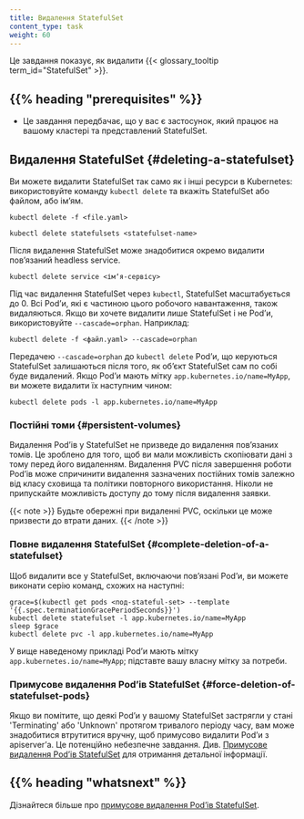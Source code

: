 ```yaml
---
title: Видалення StatefulSet
content_type: task
weight: 60
---
```


<!-- overview -->

Це завдання показує, як видалити {{< glossary_tooltip term_id="StatefulSet" >}}.

## {{% heading "prerequisites" %}}

- Це завдання передбачає, що у вас є застосунок, який працює на вашому кластері та представлений StatefulSet.

<!-- steps -->

## Видалення StatefulSet {#deleting-a-statefulset}

Ви можете видалити StatefulSet так само як і інші ресурси в Kubernetes: використовуйте команду `kubectl delete` та вкажіть StatefulSet або файлом, або імʼям.

```shell
kubectl delete -f <file.yaml>
```

```shell
kubectl delete statefulsets <statefulset-name>
```

Після видалення StatefulSet може знадобитися окремо видалити повʼязаний headless service.

```shell
kubectl delete service <імʼя-сервісу>
```

Під час видалення StatefulSet через `kubectl`, StatefulSet масштабується до 0. Всі Podʼи, які є частиною цього робочого навантаження, також видаляються. Якщо ви хочете видалити лише StatefulSet і не Podʼи, використовуйте `--cascade=orphan`. Наприклад:

```shell
kubectl delete -f <файл.yaml> --cascade=orphan
```

Передачею `--cascade=orphan` до `kubectl delete` Podʼи, що керуються StatefulSet залишаються після того, як обʼєкт StatefulSet сам по собі буде видалений. Якщо Podʼи мають мітку `app.kubernetes.io/name=MyApp`, ви можете видалити їх наступним чином:

```shell
kubectl delete pods -l app.kubernetes.io/name=MyApp
```

### Постійні томи {#persistent-volumes}

Видалення Podʼів у StatefulSet не призведе до видалення повʼязаних томів. Це зроблено для того, щоб ви мали можливість скопіювати дані з тому перед його видаленням. Видалення PVC після завершення роботи Podʼів може спричинити видалення зазначених постійних томів залежно від класу сховища та політики повторного використання. Ніколи не припускайте можливість доступу до тому
після видалення заявки.

{{< note >}}
Будьте обережні при видаленні PVC, оскільки це може призвести до втрати даних.
{{< /note >}}

### Повне видалення StatefulSet {#complete-deletion-of-a-statefulset}

Щоб видалити все у StatefulSet, включаючи повʼязані Podʼи, ви можете виконати серію команд, схожих на наступні:

```shell
grace=$(kubectl get pods <под-stateful-set> --template '{{.spec.terminationGracePeriodSeconds}}')
kubectl delete statefulset -l app.kubernetes.io/name=MyApp
sleep $grace
kubectl delete pvc -l app.kubernetes.io/name=MyApp

```

У вище наведеному прикладі Podʼи мають мітку `app.kubernetes.io/name=MyApp`; підставте вашу власну мітку за потреби.

### Примусове видалення Podʼів StatefulSet {#force-deletion-of-statefulset-pods}

Якщо ви помітите, що деякі Podʼи у вашому StatefulSet застрягли у стані 'Terminating' або 'Unknown' протягом тривалого періоду часу, вам може знадобитися втрутитися вручну, щоб примусово видалити Podʼи з apiserverʼа. Це потенційно небезпечне завдання. Див. 
[Примусове видалення Podʼів StatefulSet](/uk/docs/tasks/run-application/force-delete-stateful-set-pod/) для отримання детальної інформації.

## {{% heading "whatsnext" %}}

Дізнайтеся більше про [примусове видалення Podʼів StatefulSet](/uk/docs/tasks/run-application/force-delete-stateful-set-pod/).
